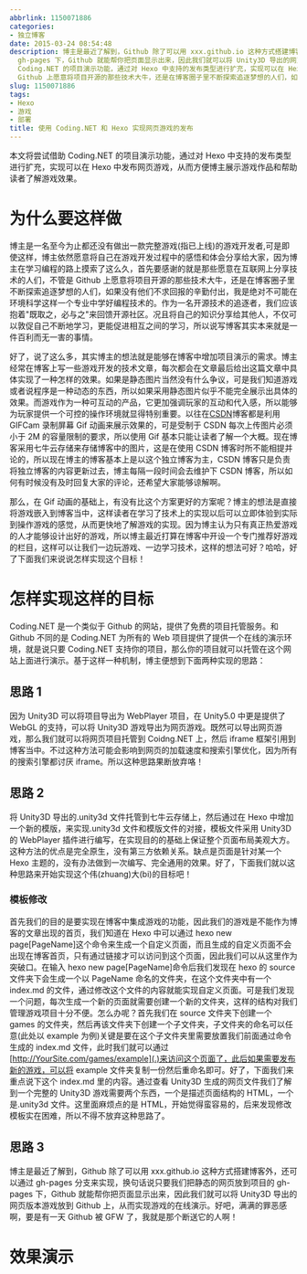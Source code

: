 ```yaml
---
abbrlink: 1150071886
categories:
- 独立博客
date: 2015-03-24 08:54:48
description: 博主是最近了解到，Github 除了可以用 xxx.github.io 这种方式搭建博客外，还可以通过 gh-pages 分支来实现，换句话说只要我们把静态的网页放到项目的
  gh-pages 下，Github 就能帮你把页面显示出来，因此我们就可以将 Unity3D 导出的网页版本游戏放到 Github 上，从而实现游戏的在线演示;本文将尝试借助
  Coding.NET 的项目演示功能，通过对 Hexo 中支持的发布类型进行扩充，实现可以在 Hexo 中发布网页游戏，从而方便博主展示游戏作品和帮助读者了解游戏效果;博主是一名至今为止都还没有做出一款完整游戏(指已上线)的游戏开发者,可是即使这样，博主依然愿意将自己在游戏开发过程中的感悟和体会分享给大家，因为博主在学习编程的路上摸索了这么久，首先要感谢的就是那些愿意在互联网上分享技术的人们，不管是
  Github 上愿意将项目开源的那些技术大牛，还是在博客圈子里不断探索追逐梦想的人们，如果没有他们不求回报的辛勤付出，我是绝对不可能在环境科学这样一个专业中学好编程技术的
slug: 1150071886
tags:
- Hexo
- 游戏
- 部署
title: 使用 Coding.NET 和 Hexo 实现网页游戏的发布
---
```


本文将尝试借助 Coding.NET 的项目演示功能，通过对 Hexo 中支持的发布类型进行扩充，实现可以在 Hexo 中发布网页游戏，从而方便博主展示游戏作品和帮助读者了解游戏效果。

<!--more-->

# 为什么要这样做
博主是一名至今为止都还没有做出一款完整游戏(指已上线)的游戏开发者,可是即使这样，博主依然愿意将自己在游戏开发过程中的感悟和体会分享给大家，因为博主在学习编程的路上摸索了这么久，首先要感谢的就是那些愿意在互联网上分享技术的人们，不管是 Github 上愿意将项目开源的那些技术大牛，还是在博客圈子里不断探索追逐梦想的人们，如果没有他们不求回报的辛勤付出，我是绝对不可能在环境科学这样一个专业中学好编程技术的。作为一名开源技术的追逐者，我们应该抱着"既取之，必与之"来回馈开源社区。况且将自己的知识分享给其他人，不仅可以敦促自己不断地学习，更能促进相互之间的学习，所以说写博客其实本来就是一件百利而无一害的事情。

好了，说了这么多，其实博主的想法就是能够在博客中增加项目演示的需求。博主经常在博客上写一些游戏开发的技术文章，每次都会在文章最后给出这篇文章中具体实现了一种怎样的效果。如果是静态图片当然没有什么争议，可是我们知道游戏或者说程序是一种动态的东西，所以如果采用静态图片似乎不能完全展示出具体的效果。而游戏作为一种可互动的产品，它更加强调玩家的互动和代入感，所以能够为玩家提供一个可控的操作环境就显得特别重要。以往在[CSDN](http://blog.csdn.net/qinyuanpei)博客都是利用 GIFCam 录制屏幕 Gif 动画来展示效果的，可是受制于 CSDN 每次上传图片必须小于 2M 的容量限制的要求，所以使用 Gif 基本只能让读者了解一个大概。现在博客采用七牛云存储来存储博客中的图片，这是在使用 CSDN 博客时所不能相提并论的，所以现在博主的博客基本上是以这个独立博客为主，CSDN 博客只是负责将独立博客的内容更新过去，博主每隔一段时间会去维护下 CSDN 博客，所以如何有时候没有及时回复大家的评论，还希望大家能够谅解啊。

那么，在 Gif 动画的基础上，有没有比这个方案更好的方案呢？博主的想法是直接将游戏嵌入到博客当中，这样读者在学习了技术上的实现以后可以立即体验到实际到操作游戏的感觉，从而更快地了解游戏的实现。因为博主认为只有真正热爱游戏的人才能够设计出好的游戏，所以博主最近打算在博客中开设一个专门推荐好游戏的栏目，这样可以让我们一边玩游戏、一边学习技术，这样的想法可好？哈哈，好了下面我们来说说怎样实现这个目标！
# 怎样实现这样的目标
Coding.NET 是一个类似于 Github 的网站，提供了免费的项目托管服务。和 Github 不同的是 Coding.NET 为所有的 Web 项目提供了提供一个在线的演示环境，就是说只要 Coding.NET 支持你的项目，那么你的项目就可以托管在这个网站上面进行演示。基于这样一种机制，博主便想到下面两种实现的思路：
## 思路 1
因为 Unity3D 可以将项目导出为 WebPlayer 项目，在 Unity5.0 中更是提供了 WebGL 的支持，可以将 Unity3D 游戏导出为网页游戏。既然可以导出网页游戏，那么我们就可以将网页项目托管到 Coidng.NET 上，然后 iframe 框架引用到博客当中。不过这种方法可能会影响到网页的加载速度和搜索引擎优化，因为所有的搜索引擎都讨厌 iframe。所以这种思路果断放弃咯！
## 思路 2
将 Unity3D 导出的.unity3d 文件托管到七牛云存储上，然后通过在 Hexo 中增加一个新的模版，来实现.unity3d 文件和模版文件的对接，模板文件采用 Unity3D 的 WebPlayer 插件进行编写，在实现目的的基础上保证整个页面布局美观大方。这种方法的优点是完全原生，没有第三方依赖关系。缺点是页面是针对某一个 Hexo 主题的，没有办法做到一次编写、完全通用的效果。好了，下面我们就以这种思路来开始实现这个伟(zhuang)大(bi)的目标吧！

### 模板修改
首先我们的目的是要实现在博客中集成游戏的功能，因此我们的游戏是不能作为博客的文章出现的首页，我们知道在 Hexo 中可以通过 hexo new page[PageName]这个命令来生成一个自定义页面，而且生成的自定义页面不会出现在博客首页，只有通过链接才可以访问到这个页面，因此我们可以从这里作为突破口。在输入 hexo new page[PageName]命令后我们发现在 hexo 的 source 文件夹下会生成一个以 PageName 命名的文件夹，在这个文件夹中有一个 index.md 的文件，通过修改这个文件的内容就能实现自定义页面。可是我们发现一个问题，每次生成一个新的页面就需要创建一个新的文件夹，这样的结构对我们管理游戏项目十分不便。怎么办呢？首先我们在 source 文件夹下创建一个 games 的文件夹，然后再该文件夹下创建一个子文件夹，子文件夹的命名可以任意(此处以 example 为例)关键是要在这个子文件夹里需要放置我们前面通过命令生成的 index.md 文件，此时我们就可以通过[http://YourSite.com/games/example](.)来访问这个页面了，此后如果需要发布新的游戏，可以将 example 文件夹复制一份然后重命名即可。好了，下面我们来重点说下这个 index.md 里的内容。通过查看 Unity3D 生成的网页文件我们了解到一个完整的 Unity3D 游戏需要两个东西，一个是描述页面结构的 HTML，一个是.unity3d 文件。这里面麻烦点的是 HTML，开始觉得蛮容易的，后来发现修改模板实在困难，所以不得不放弃这种思路了。

## 思路 3
博主是最近了解到，Github 除了可以用 xxx.github.io 这种方式搭建博客外，还可以通过 gh-pages 分支来实现，换句话说只要我们把静态的网页放到项目的 gh-pages 下，Github 就能帮你把页面显示出来，因此我们就可以将 Unity3D 导出的网页版本游戏放到 Github 上，从而实现游戏的在线演示。好吧，满满的罪恶感啊，要是有一天 Github 被 GFW 了，我就是那个断送它的人啊！

# 效果演示
